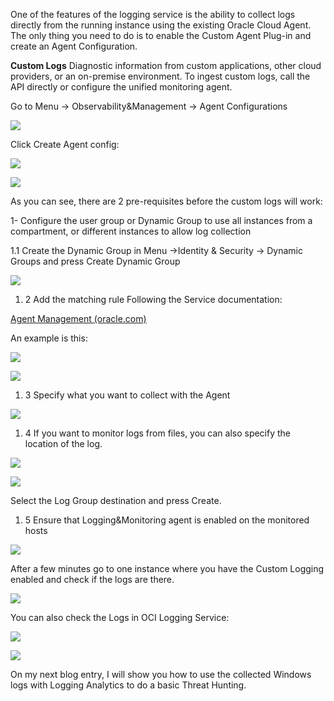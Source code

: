 

One of the features of the logging service is the ability to collect logs directly from the running instance using the existing Oracle Cloud Agent. The only thing you need to do is to enable the Custom Agent Plug-in and create an Agent Configuration.

**Custom Logs** Diagnostic information from custom applications, other cloud providers, or an on-premise environment. To ingest custom logs, call the API directly or configure the unified monitoring agent.

Go to Menu → Observability&Management → Agent Configurations

![](https://cdn-images-1.medium.com/max/1200/1*mdZdbXRp_9dFyV28toyVww.png)

Click Create Agent config:

![](https://cdn-images-1.medium.com/max/1200/1*Th8QF3jrmtr3IuzAmeRwOg.png)

![](https://cdn-images-1.medium.com/max/1200/1*MebXcJ8Dix6qN1y5aEdC3Q.png)

As you can see, there are 2 pre-requisites before the custom logs will work:

1- Configure the user group or Dynamic Group to use all instances from a compartment, or different instances to allow log collection

1.1 Create the Dynamic Group in Menu →Identity & Security → Dynamic Groups and press Create Dynamic Group

![](https://cdn-images-1.medium.com/max/1200/1*k-8D0bHps-APdUYcQKie0A.png)

1. 2 Add the matching rule Following the Service documentation:

[Agent Management (oracle.com)](https://docs.oracle.com/en-us/iaas/Content/Logging/Concepts/agent_management.htm)

An example is this:

![](https://cdn-images-1.medium.com/max/1200/1*KWtewCOrWDEefq-NY_FvfQ.png)

![](https://cdn-images-1.medium.com/max/1200/1*elJFqGnZFeLEXtvDZQweWA.png)

1. 3 Specify what you want to collect with the Agent

![](https://cdn-images-1.medium.com/max/1200/1*gOpnGb0ja1XuwnrVOa4sTg.png)

1. 4 If you want to monitor logs from files, you can also specify the location of the log.

![](https://cdn-images-1.medium.com/max/1200/1*7RWKGclmZo4GKHUAdiCMRQ.png)

![](https://cdn-images-1.medium.com/max/1200/1*n_i8A0VAKwdSUkUkQCCUkA.png)

Select the Log Group destination and press Create.

1. 5 Ensure that Logging&Monitoring agent is enabled on the monitored hosts

![](https://cdn-images-1.medium.com/max/1200/1*hQ4Jr5sa3dSWuPABHCT8dA.png)

After a few minutes go to one instance where you have the Custom Logging enabled and check if the logs are there.

![](https://cdn-images-1.medium.com/max/1200/1*5JtxZl_TbtecH2eLzSx3Xg.png)

You can also check the Logs in OCI Logging Service:

![](https://cdn-images-1.medium.com/max/1200/1*Y3oEZ7mhO0lRhqXA9svx5w.png)

![](https://cdn-images-1.medium.com/max/1200/1*gWErPH7efAgqOZZLs3JMjA.png)

On my next blog entry, I will show you how to use the collected Windows logs with Logging Analytics to do a basic Threat Hunting.
